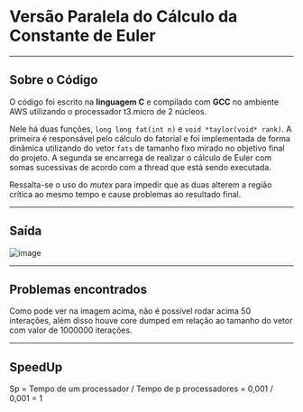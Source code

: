 # Versão Paralela do Cálculo da Constante de Euler
---
## Sobre o Código
O código foi escrito na **linguagem C** e compilado com **GCC** no ambiente AWS utilizando o processador t3.micro de 2 núcleos.

Nele há duas funções, `long long fat(int n)` e `void *taylor(void* rank)`. A primeira é responsável pelo cálculo do fatorial e foi implementada de forma dinâmica utilizando do vetor `fats` de tamanho fixo mirado no objetivo final do projeto. A segunda se encarrega de realizar o cálculo de Euler com somas sucessivas de acordo com a thread que está sendo executada.

Ressalta-se o uso do *mutex* para impedir que as duas alterem a região crítica ao mesmo tempo e cause problemas ao resultado final. 

---
## Saída
![image](https://user-images.githubusercontent.com/74800062/196840840-dba3009e-42eb-4808-9351-29e7ae87e937.png)

---
## Problemas encontrados

Como pode ver na imagem acima, não é possível rodar acima 50 interações, além disso houve core dumped em relação ao tamanho do vetor com valor de 1000000 iterações.

---

## SpeedUp

Sp = Tempo de um processador / Tempo de p processadores = 0,001 / 0,001 = 1
